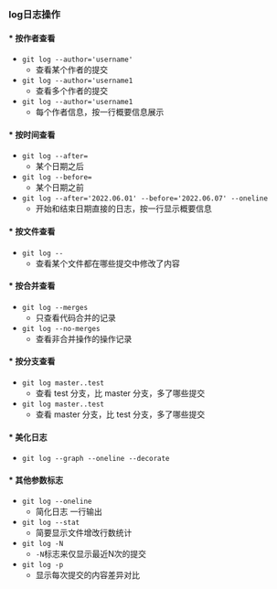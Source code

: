 ### log日志操作

#### * 按作者查看

* `git log --author='username'`
  * 查看某个作者的提交
* `git log --author='username1 `
  * 查看多个作者的提交
* `git log --author='username1 `
  * 每个作者信息，按一行概要信息展示

#### * 按时间查看

* `git log --after=`
  * 某个日期之后
* `git log --before=`
  * 某个日期之前
* `git log --after='2022.06.01' --before='2022.06.07' --oneline`
  * 开始和结束日期直接的日志，按一行显示概要信息

#### * 按文件查看

* `git log -- `
  * 查看某个文件都在哪些提交中修改了内容

#### * 按合并查看

* `git log --merges`
  * 只查看代码合并的记录
* `git log --no-merges`
  * 查看非合并操作的操作记录

#### * 按分支查看

* `git log master..test`
  * 查看 test 分支，比 master 分支，多了哪些提交
* `git log master..test`
  * 查看 master 分支，比 test 分支，多了哪些提交

#### * 美化日志

* `git log --graph --oneline --decorate`

#### * 其他参数标志

* `git log --oneline`
  * 简化日志 一行输出
* `git log --stat`
  * 简要显示文件增改行数统计
* `git log -N`
  * `-N`标志来仅显示最近N次的提交
* `git log -p`
  * 显示每次提交的内容差异对比
